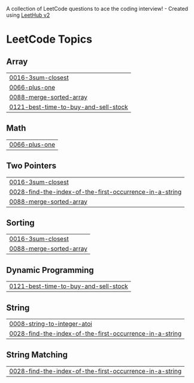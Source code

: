 A collection of LeetCode questions to ace the coding interview! - Created using [LeetHub v2](https://github.com/arunbhardwaj/LeetHub-2.0)
<!---LeetCode Topics Start-->
# LeetCode Topics
## Array
|  |
| ------- |
| [0016-3sum-closest](https://github.com/Prathamesh-1011/Leetcode-Solutions/tree/master/0016-3sum-closest) |
| [0066-plus-one](https://github.com/Prathamesh-1011/Leetcode-Solutions/tree/master/0066-plus-one) |
| [0088-merge-sorted-array](https://github.com/Prathamesh-1011/Leetcode-Solutions/tree/master/0088-merge-sorted-array) |
| [0121-best-time-to-buy-and-sell-stock](https://github.com/Prathamesh-1011/Leetcode-Solutions/tree/master/0121-best-time-to-buy-and-sell-stock) |
## Math
|  |
| ------- |
| [0066-plus-one](https://github.com/Prathamesh-1011/Leetcode-Solutions/tree/master/0066-plus-one) |
## Two Pointers
|  |
| ------- |
| [0016-3sum-closest](https://github.com/Prathamesh-1011/Leetcode-Solutions/tree/master/0016-3sum-closest) |
| [0028-find-the-index-of-the-first-occurrence-in-a-string](https://github.com/Prathamesh-1011/Leetcode-Solutions/tree/master/0028-find-the-index-of-the-first-occurrence-in-a-string) |
| [0088-merge-sorted-array](https://github.com/Prathamesh-1011/Leetcode-Solutions/tree/master/0088-merge-sorted-array) |
## Sorting
|  |
| ------- |
| [0016-3sum-closest](https://github.com/Prathamesh-1011/Leetcode-Solutions/tree/master/0016-3sum-closest) |
| [0088-merge-sorted-array](https://github.com/Prathamesh-1011/Leetcode-Solutions/tree/master/0088-merge-sorted-array) |
## Dynamic Programming
|  |
| ------- |
| [0121-best-time-to-buy-and-sell-stock](https://github.com/Prathamesh-1011/Leetcode-Solutions/tree/master/0121-best-time-to-buy-and-sell-stock) |
## String
|  |
| ------- |
| [0008-string-to-integer-atoi](https://github.com/Prathamesh-1011/Leetcode-Solutions/tree/master/0008-string-to-integer-atoi) |
| [0028-find-the-index-of-the-first-occurrence-in-a-string](https://github.com/Prathamesh-1011/Leetcode-Solutions/tree/master/0028-find-the-index-of-the-first-occurrence-in-a-string) |
## String Matching
|  |
| ------- |
| [0028-find-the-index-of-the-first-occurrence-in-a-string](https://github.com/Prathamesh-1011/Leetcode-Solutions/tree/master/0028-find-the-index-of-the-first-occurrence-in-a-string) |
<!---LeetCode Topics End-->